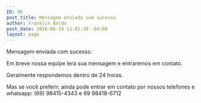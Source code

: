 ```yaml
---
ID: 96
post_title: Mensagem enviada com sucesso
author: Franklin Baldo
post_date: 2016-06-19 11:01:30 -04:00
layout: page
---
```


Mensagem enviada com sucesso.

Em breve nossa equipe lerá sua mensagem e entraremos em contato.

Geralmente respondemos dentro de 24 horas.

Mas se você preferir, ainda pode entrar em contato por nossos telefones e whatsapp: (69) 98415-4343 e 69 98418-6712
